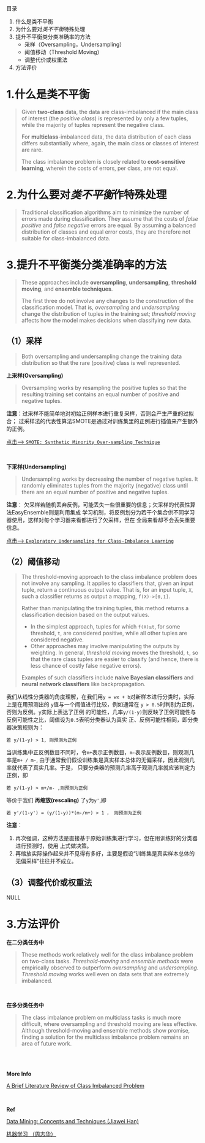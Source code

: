 目录

1. 什么是类不平衡
2. 为什么要对*类不平衡*特殊处理
2. 提升不平衡类分类准确率的方法
    - 采样（Oversampling，Undersampling）
    - 阈值移动（Threshold Moving）
    - 调整代价或权重法
3. 方法评价

# 1.什么是类不平衡
> Given **two-class** data, the data are class-imbalanced if the main class of interest (the
*positive class*) is represented by only a few tuples, while the majority of tuples represent
the negative class.
>
> For **multiclass**-imbalanced data, the data distribution of each class
differs substantially where, again, the main class or classes of interest are rare.
>
>The class imbalance problem is closely related to **cost-sensitive learning**, wherein the costs of
errors, per class, are not equal.

# 2.为什么要对*类不平衡*作特殊处理
> Traditional classification algorithms aim to minimize the number of errors made during classification.
 They assume that the costs of *false positive* and *false negative* errors
are equal. By assuming a balanced distribution of classes and equal error costs, they
are therefore not suitable for class-imbalanced data.

# 3.提升不平衡类分类准确率的方法
> These approaches include  **oversampling**, **undersampling**, **threshold moving**, and **ensemble techniques**.
>
>The first three do not
involve any changes to the construction of the classification model. That is, *oversampling* and *undersampling* change the distribution of tuples in the training set;
*threshold moving* affects how the model makes decisions when classifying new data.

## （1）采样

>Both oversampling and undersampling change the training data distribution so that
the rare (positive) class is well represented.

**上采样(Oversampling)**
> Oversampling works by resampling the positive tuples so that the resulting training set contains an equal number of positive and
negative tuples.

**注意**：过采样不能简单地对初始正例样本进行重复采样，否则会产生严重的过拟合；
过采样法的代表性算法SMOTE是通过对训练集里的正例进行插值来产生额外的正例。

[点击--> `SMOTE: Synthetic Minority Over-sampling Technique`](http://jair.org/media/953/live-953-2037-jair.pdf)

<br />

**下采样(Undersampling)**
> Undersampling works by decreasing the number of negative tuples. It
randomly eliminates tuples from the majority (negative) class until there are an equal
number of positive and negative tuples.

**注意**：
欠采样若随机丢弃反例，可能丢失一些很重要的信息；欠采样的代表性算法EasyEnsemble则是利用集成
学习机制，将反例划分为若干个集合供不同学习器使用，这样对每个学习器来看都进行了欠采样，但在
全局来看却不会丢失重要信息。

[点击--> `Exploratory Undersampling for Class-Imbalance Learning`](http://cs.nju.edu.cn/zhouzh/zhouzh.files/publication/tsmcb09.pdf)

## （2）阈值移动
> The threshold-moving approach to the class imbalance problem does not involve
any sampling. It applies to classifiers that, given an input tuple, return a continuous
output value.
That is, for an input tuple, `X`, such a classifier returns as output a mapping,
`f(X)->[0,1]`.
>
>Rather than manipulating the training tuples, this method returns a classification decision based on the output values.
> - In the simplest approach, tuples for which
`f(X)≥t`, for some threshold, `t`, are considered positive, while all other tuples are considered negative.
> - Other approaches may involve manipulating the outputs by weighting.
In general, *threshold moving* moves the threshold, `t`, so that the rare class tuples are easier to classify (and hence, there is less chance of costly false negative errors).
>
>Examples of
such classifiers include **naive Bayesian classifiers** and **neural network classifiers** like backpropagation.

我们从线性分类器的角度理解，在我们用`y = wx + b`对新样本进行分类时，实际上是在用预测出的
`y`值与一个阈值进行比较，例如通常在 `y > 0.5`时判别为正例，否则为反例。`y`实际上表达了正例
的可能性，几率`y/(1-y)`则反映了正例可能性与反例可能性之比，阈值设为`0.5`表明分类器认为真实
正、反例可能性相同，即分类器决策规则为：

`若 y/(1-y) > 1, 则预测为正例`

当训练集中正反例数目不同时，令`m+`表示正例数目，`m-`表示反例数目，则观测几率是`m+ / m-`,
由于通常我们假设训练集是真实样本总体的无偏采样，因此观测几率就代表了真实几率。于是，
只要分类器的预测几率高于观测几率就应该判定为正例，即

`若 y/(1-y) > m+/m- ,则预测为正例`

等价于我们 **再缩放(rescaling)** 了`y`为`y'`,即

`若 y'/(1-y') = (y/(1-y))*(m-/m+) > 1 ， 则预测为正例`

**注意**：

1. 再次强调，这种方法是直接基于原始训练集进行学习，但在用训练好的分类器进行预测时，使用
上式做决策。
2. 再缩放实际操作起来并不见得有多好，主要是假设“训练集是真实样本总体的无偏采样”往往并不成立。

## （3）调整代价或权重法

NULL

# 3.方法评价

**在二分类任务中**

>These methods work relatively well for the class imbalance problem on two-class
tasks. *Threshold-moving* and *ensemble methods* were empirically observed to outperform *oversampling* and *undersampling*.
*Threshold moving* works well even on data sets that are extremely imbalanced.

<br />

**在多分类任务中**
> The class imbalance problem on multiclass tasks
is much more difficult, where oversampling and threshold moving are less effective.
Although threshold-moving and ensemble methods show promise, finding a solution
for the multiclass imbalance problem remains an area of future work.

<br />
<br />

**More Info**

[A Brief Literature Review of Class Imbalanced Problem](http://www.cs.cmu.edu/~qyj/IR-Lab/ImbalancedSummary.html)

<br />

**Ref**

[Data Mining: Concepts and Techniques (Jiawei Han)]()

[机器学习 （周志华）]()